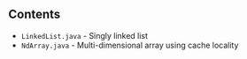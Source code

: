 ## Contents
* `LinkedList.java` - Singly linked list
* `NdArray.java` - Multi-dimensional array using cache locality
